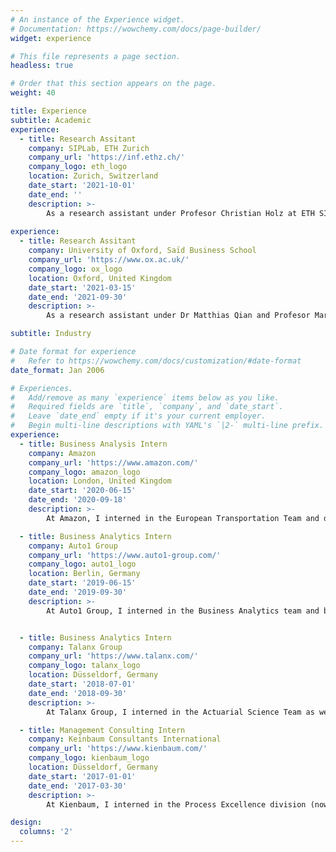 ```yaml
---
# An instance of the Experience widget.
# Documentation: https://wowchemy.com/docs/page-builder/
widget: experience

# This file represents a page section.
headless: true

# Order that this section appears on the page.
weight: 40

title: Experience
subtitle: Academic
experience:
  - title: Research Assitant
    company: SIPLab, ETH Zurich
    company_url: 'https://inf.ethz.ch/'
    company_logo: eth_logo
    location: Zurich, Switzerland
    date_start: '2021-10-01'
    date_end: ''
    description: >-
        As a research assistant under Profesor Christian Holz at ETH SIPlab, I focus on the analysis of large medical datasets using statistics, statistical machine learning and causal inference.
        
experience:
  - title: Research Assitant
    company: University of Oxford, Saïd Business School
    company_url: 'https://www.ox.ac.uk/'
    company_logo: ox_logo
    location: Oxford, United Kingdom
    date_start: '2021-03-15'
    date_end: '2021-09-30'
    description: >-
        As a research assistant under Dr Matthias Qian and Profesor Mari Sako, I constructed natural-language processig (NLP) models and contributed to a text annotation tool to enable research about technical developments in the legal industry.

subtitle: Industry

# Date format for experience
#   Refer to https://wowchemy.com/docs/customization/#date-format
date_format: Jan 2006

# Experiences.
#   Add/remove as many `experience` items below as you like.
#   Required fields are `title`, `company`, and `date_start`.
#   Leave `date_end` empty if it's your current employer.
#   Begin multi-line descriptions with YAML's `|2-` multi-line prefix.
experience:
  - title: Business Analysis Intern
    company: Amazon
    company_url: 'https://www.amazon.com/'
    company_logo: amazon_logo
    location: London, United Kingdom
    date_start: '2020-06-15'
    date_end: '2020-09-18'
    description: >-
        At Amazon, I interned in the European Transportation Team and developed automated statistical analytics tools, reporting systems and data pipelines to ensure that promised delivery times were met for 3bn packages per year.

  - title: Business Analytics Intern
    company: Auto1 Group
    company_url: 'https://www.auto1-group.com/'
    company_logo: auto1_logo
    location: Berlin, Germany
    date_start: '2019-06-15'
    date_end: '2019-09-30'
    description: >-
        At Auto1 Group, I interned in the Business Analytics team and built predictive models to forecast claim rates, developed a web app to create a more profitable product portfolio for the German market and helped redifining the sales strategy for 26 European countries by building KPI-Dashboards.


  - title: Business Analytics Intern
    company: Talanx Group
    company_url: 'https://www.talanx.com/'
    company_logo: talanx_logo
    location: Düsseldorf, Germany
    date_start: '2018-07-01'
    date_end: '2018-09-30'
    description: >-
        At Talanx Group, I interned in the Actuarial Science Team as well as the Product Development Team and supported at automating the calculations of costs and premiums for private savings and investemnt products..

  - title: Management Consulting Intern
    company: Keinbaum Consultants International
    company_url: 'https://www.kienbaum.com/'
    company_logo: kienbaum_logo
    location: Düsseldorf, Germany
    date_start: '2017-01-01'
    date_end: '2017-03-30'
    description: >-
        At Kienbaum, I interned in the Process Excellence division (now part of EY) consulting the management board of a world-leading metal fitting producer at rethinking its sales strategy as well as organisational structure.

design:
  columns: '2'
---
```

